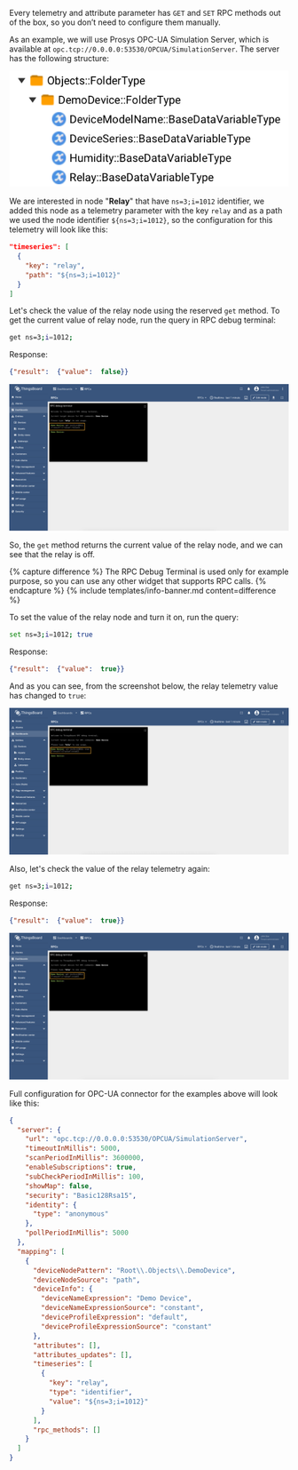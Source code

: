 Every telemetry and attribute parameter has `GET` and `SET` RPC methods out of the box, so you don’t need to configure 
them manually.

As an example, we will use Prosys OPC-UA Simulation Server, which is 
available at `opc.tcp://0.0.0.0:53530/OPCUA/SimulationServer`. The server has the following structure:

![image](/images/gateway/opc-ua-connector/examples/opc-ua-server-structure-overview-3.png)

We are interested in node "**Relay**" that have `ns=3;i=1012` identifier, we added this node as a telemetry parameter 
with the key `relay` and as a path we used the node identifier `${ns=3;i=1012}`, so the configuration for this 
telemetry will look like this:

```json
"timeseries": [
  {
    "key": "relay",
    "path": "${ns=3;i=1012}"
  }
]
```

Let's check the value of the relay node using the reserved `get` method. To get the current value of relay node, 
run the query in RPC debug terminal:

```bash
get ns=3;i=1012;
```

Response:

```json
{"result":  {"value":  false}}
```

![image](/images/gateway/opc-ua-connector/examples/opc-ua-reserved-rpc-get-result-1.png)

So, the `get` method returns the current value of the relay node, and we can see that the relay is off.

{% capture difference %}
The RPC Debug Terminal is used only for example purpose, so you can use any other widget that supports RPC calls.
{% endcapture %}
{% include templates/info-banner.md content=difference %}

To set the value of the relay node and turn it on, run the query:

```bash
set ns=3;i=1012; true
```

Response:

```json
{"result":  {"value":  true}}
```

And as you can see, from the screenshot below, the relay telemetry value has changed to `true`:

![image](/images/gateway/opc-ua-connector/examples/opc-ua-reserved-rpc-set-result-1.png)

Also, let's check the value of the relay telemetry again:

```bash
get ns=3;i=1012;
```

Response:

```json
{"result":  {"value":  true}}
```

![image](/images/gateway/opc-ua-connector/examples/opc-ua-reserved-rpc-get-result-2.png)

Full configuration for OPC-UA connector for the examples above will look like this:

```json
{
  "server": {
    "url": "opc.tcp://0.0.0.0:53530/OPCUA/SimulationServer",
    "timeoutInMillis": 5000,
    "scanPeriodInMillis": 3600000,
    "enableSubscriptions": true,
    "subCheckPeriodInMillis": 100,
    "showMap": false,
    "security": "Basic128Rsa15",
    "identity": {
      "type": "anonymous"
    },
    "pollPeriodInMillis": 5000
  },
  "mapping": [
    {
      "deviceNodePattern": "Root\\.Objects\\.DemoDevice",
      "deviceNodeSource": "path",
      "deviceInfo": {
        "deviceNameExpression": "Demo Device",
        "deviceNameExpressionSource": "constant",
        "deviceProfileExpression": "default",
        "deviceProfileExpressionSource": "constant"
      },
      "attributes": [],
      "attributes_updates": [],
      "timeseries": [
        {
          "key": "relay",
          "type": "identifier",
          "value": "${ns=3;i=1012}"
        }
      ],
      "rpc_methods": []
    }
  ]
}
```
